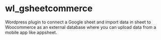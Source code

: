 # wl_gsheetcommerce
Wordpress plugin to connect a Google sheet and import data in sheet to Woocommerce as an external database where you can upload data from a mobile app like appsheet.
